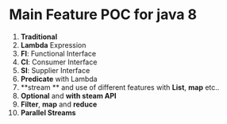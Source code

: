 # Main Feature POC for java 8
1. **Traditional**
1. **Lambda** Expression
2. **FI**: Functional Interface
3. **CI**: Consumer Interface
4. **SI**: Supplier Interface
5. **Predicate** with Lambda
6. **stream ** and use of different features with **List**, **map** etc..
7. **Optional** and **with steam API**
8. **Filter**, **map** and **reduce**
9. **Parallel Streams**
  